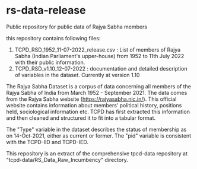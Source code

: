 # rs-data-release
Public repository for public data of Rajya Sabha members

this repository contains following files:
1. TCPD_RSD_1952_11-07-2022_release.csv : List of members of Rajya Sabha (Indian Parliament's upper-house) from 1952 to 11th July 2022 with their public information.
2. TCPD_RSD_v1.10_12-07-2022 : documentation and detailed description of variables in the dataset. Currently at version 1.10


The Rajya Sabha Dataset is a corpus of data concerning all members of the Rajya Sabha of India from March 1952 - September 2021. The data comes from the Rajya Sabha website (https://rajyasabha.nic.in/). This official website contains information about members’ political history, positions held, sociological information etc. TCPD has first extracted this information and then cleaned and structured it to fit into a tabular format. 

The "Type" variable in the dataset describes the status of membership as on 14-Oct-2021, either as current or former.
The "pid" variable is consistent with the TCPD-IID and TCPD-IED.

This repository is an extract of the comprehensive tpcd-data repository at "tcpd-data/RS_Data_Raw_Incumbency" directory. 
